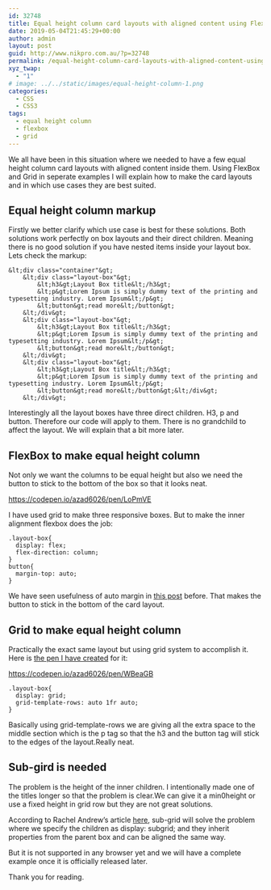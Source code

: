 ```yaml
---
id: 32748
title: Equal height column card layouts with aligned content using FlexBox and Grid explained with examples
date: 2019-05-04T21:45:29+00:00
author: admin
layout: post
guid: http://www.nikpro.com.au/?p=32748
permalink: /equal-height-column-card-layouts-with-aligned-content-using-flexbox-and-grid-explained-with-examples/
xyz_twap:
  - "1"
# image: ../../static/images/equal-height-column-1.png
categories:
  - CSS
  - CSS3
tags:
  - equal height column
  - flexbox
  - grid
---
```


We all have been in this situation where we needed to have a few equal height column card layouts with aligned content inside them. Using FlexBox and Grid in seperate examples I will explain how to make the card layouts and in which use cases they are best suited.

## Equal height column markup

Firstly we better clarify which use case is best for these solutions. Both solutions work perfectly on box layouts and their direct children. Meaning there is no good solution if you have nested items inside your layout box. Lets check the markup:

```
&lt;div class="container"&gt;
    &lt;div class="layout-box"&gt;
        &lt;h3&gt;Layout Box title&lt;/h3&gt;
        &lt;p&gt;Lorem Ipsum is simply dummy text of the printing and typesetting industry. Lorem Ipsum&lt;/p&gt;
        &lt;button&gt;read more&lt;/button&gt;
    &lt;/div&gt;
    &lt;div class="layout-box"&gt;
        &lt;h3&gt;Layout Box title&lt;/h3&gt;
        &lt;p&gt;Lorem Ipsum is simply dummy text of the printing and typesetting industry. Lorem Ipsum&lt;/p&gt;
        &lt;button&gt;read more&lt;/button&gt;
    &lt;/div&gt; 
    &lt;div class="layout-box"&gt;
        &lt;h3&gt;Layout Box title&lt;/h3&gt;
        &lt;p&gt;Lorem Ipsum is simply dummy text of the printing and typesetting industry. Lorem Ipsum&lt;/p&gt;
        &lt;button&gt;read more&lt;/button&gt;&lt;/div&gt;
    &lt;/div&gt; 
```

Interestingly all the layout boxes have three direct children. H3, p and button. Therefore our code will apply to them. There is no grandchild to affect the layout. We will explain that a bit more later.

## FlexBox to make equal height column

Not only we want the columns to be equal height but also we need the button to stick to the bottom of the box so that it looks neat.

https://codepen.io/azad6026/pen/LoPmVE

I have used grid to make three responsive boxes. But to make the inner alignment flexbox does the job:

```
.layout-box{   
  display: flex;  
  flex-direction: column;
}
button{  
  margin-top: auto;
} 
```

We have seen usefulness of auto margin in [this post](http://www.nikpro.com.au/how-flexbox-and-auto-margin-work-together-with-examples/) before. That makes the button to stick in the bottom of the card layout.

## Grid to make equal height column

Practically the exact same layout but using grid system to accomplish it. Here is <a rel="noreferrer noopener" aria-label="the pen I have created (opens in a new tab)" href="https://codepen.io/azad6026/pen/WBeaGB" target="_blank">the pen I have created</a> for it:

https://codepen.io/azad6026/pen/WBeaGB

```
.layout-box{
  display: grid;
  grid-template-rows: auto 1fr auto;
}
```

Basically using grid-template-rows we are giving all the extra space to the middle section which is the p tag so that the h3 and the button tag will stick to the edges of the layout.Really neat.

## Sub-gird is needed

The problem is the height of the inner children. I intentionally made one of the titles longer so that the problem is clear.We can give it a min0height or use a fixed height in grid row but they are not great solutions.

According to Rachel Andrew&#8217;s article <a rel="noreferrer noopener" aria-label="here (opens in a new tab)" href="https://www.smashingmagazine.com/2018/07/css-grid-2/" target="_blank">here</a>, sub-grid will solve the problem where we specify the children as display: subgrid; and they inherit properties from the parent box and can be aligned the same way.

But it is not supported in any browser yet and we will have a complete example once it is officially released later.

Thank you for reading.
